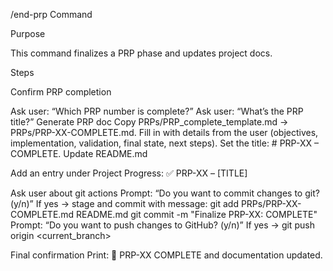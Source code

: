 /end-prp Command


Purpose

This command finalizes a PRP phase and updates project docs.

Steps

Confirm PRP completion

Ask user: “Which PRP number is complete?”
Ask user: “What’s the PRP title?”
Generate PRP doc
Copy PRPs/PRP_complete_template.md → PRPs/PRP-XX-COMPLETE.md.
Fill in with details from the user (objectives, implementation, validation, final state, next steps).
Set the title: # PRP-XX – COMPLETE.
Update README.md

Add an entry under Project Progress:
✅ PRP-XX – [TITLE]

Ask user about git actions
Prompt: “Do you want to commit changes to git? (y/n)”
If yes → stage and commit with message:
git add PRPs/PRP-XX-COMPLETE.md README.md
git commit -m "Finalize PRP-XX: COMPLETE"
Prompt: “Do you want to push changes to GitHub? (y/n)”
If yes →
git push origin <current_branch>

Final confirmation
Print:
🎉 PRP-XX COMPLETE and documentation updated.